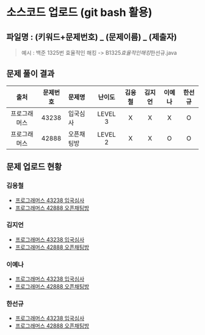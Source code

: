 # 소스코드 업로드 (git bash 활용)

## 파일명 : (키워드+문제번호) _ (문제이름) _ (제출자)

> 예시 : 백준 1325번 효율적인 해킹 -> B1325*효율적인해킹*한선규.java

## 문제 풀이 결과

<!-- Table -->

|     출처     | 문제번호 | 문제명     | 난이도  | 김응철 | 김지언 | 이예나 | 한선규 |
| :----------: | :------: | :--------- | :-----: | :----: | :----: | :----: | :----: |
| 프로그래머스 |  43238   | 입국심사   | LEVEL 3 |   X    |   X    |   X    |   O    |
| 프로그래머스 |  42888   | 오픈채팅방 | LEVEL 2 |   X    |   X    |   O    |   O    |

## 문제 업로드 현황

### 김응철

- [프로그래머스 43238 입국심사]()
- [프로그래머스 42888 오픈채팅방]()

### 김지언

- [프로그래머스 43238 입국심사]()
- [프로그래머스 42888 오픈채팅방]()

### 이예나

- [프로그래머스 43238 입국심사]()
- [프로그래머스 42888 오픈채팅방](프로그래머스%2042888%20오픈채팅방/P42888_오픈채팅방_이예나.java)

### 한선규

- [프로그래머스 43238 입국심사](프로그래머스%2043238%20입국심사/P43238_입국심사_한선규.java)
- [프로그래머스 42888 오픈채팅방](프로그래머스%2042888%20오픈채팅방/P42888_오픈채팅방_한선규.java)
